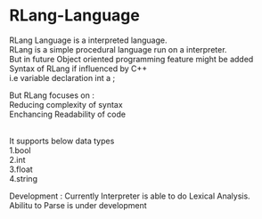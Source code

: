 # RLang-Language
RLang Language is a interpreted language.<br>
RLang is a simple procedural language run on a interpreter.<br>
But in future Object oriented programming feature might be added<br>
Syntax of RLang if influenced by C++<br>
i.e variable declaration int a ;<br>

But RLang focuses on :<br>
Reducing complexity of syntax <br>
Enchancing Readability of code<br>
<br>





 
 







It supports below data types <br>
1.bool<br>
2.int<br>
3.float<br>
4.string <br>



Development :
Currently Interpreter is able to do Lexical Analysis.<br>
Abilitu to Parse is under development <br>

